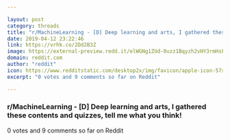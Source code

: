 ```yaml
---

layout: post
category: threads
title: "r/MachineLearning - [D] Deep learning and arts, I gathered these contents and quizzes, tell me what you think!"
date: 2019-04-12 23:22:46
link: https://vrhk.co/2Dd2B3Z
image: https://external-preview.redd.it/elWGNg1ZUd-0uzz1Bqyzh2vHY3rmHsPGkKvU4mmzwLc.jpg?auto=webp&s=35d09313bd5fabaa97054bdfa70221eb20b30957
domain: reddit.com
author: "reddit"
icon: https://www.redditstatic.com/desktop2x/img/favicon/apple-icon-57x57.png
excerpt: "0 votes and 9 comments so far on Reddit"

---
```


### r/MachineLearning - [D] Deep learning and arts, I gathered these contents and quizzes, tell me what you think!

0 votes and 9 comments so far on Reddit